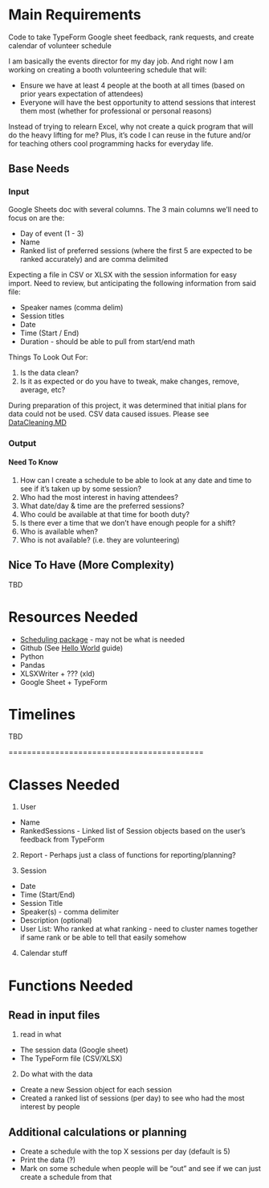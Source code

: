 # Main Requirements
Code to take TypeForm Google sheet feedback, rank requests, and create calendar of volunteer schedule

I am basically the events director for my day job. And right now I am working on creating a booth volunteering schedule that will:

- Ensure we have at least 4 people at the booth at all times (based on prior years expectation of attendees)
- Everyone will have the best opportunity to attend sessions that interest them most (whether for professional or personal reasons)

Instead of trying to relearn Excel, why not create a quick program that will do the heavy lifting for me? Plus, it’s code I can reuse in the future and/or for teaching others cool programming hacks for everyday life.


## Base Needs

### Input

Google Sheets doc with several columns. The 3 main columns we’ll need to focus on are the:

- Day of event (1 - 3)
- Name
- Ranked list of preferred sessions (where the first 5 are expected to be ranked accurately) and are comma delimited

Expecting a file in CSV or XLSX with the session information for easy import. Need to review, but anticipating the following information from said file:

- Speaker names (comma delim)
- Session titles
- Date
- Time (Start / End)
- Duration - should be able to pull from start/end math

Things To Look Out For:
1. Is the data clean?
2. Is it as expected or do you have to tweak, make changes, remove, average, etc?

During preparation of this project, it was determined that initial plans for data could not be used. CSV data caused issues. Please see [DataCleaning.MD](DataCleaning.MD)

### Output

#### Need To Know
1. How can I create a schedule to be able to look at any date and time to see if it’s taken up by some session?
2. Who had the most interest in having attendees?
3. What date/day & time are the preferred sessions?
4. Who could be available at that time for booth duty?
5. Is there ever a time that we don’t have enough people for a shift?
6. Who is available when?
7. Who is not available? (i.e. they are volunteering)

## Nice To Have (More Complexity)

TBD

# Resources Needed

- [Scheduling package](https://www.freecodecamp.org/news/introducing-timeboard-a-python-business-calendar-package-a2335898c697/) - may not be what is needed
- Github (See [Hello World](https://guides.github.com/activities/hello-world/) guide)
- Python
- Pandas
- XLSXWriter + ??? (xld)
- Google Sheet + TypeForm

# Timelines

TBD

==========================================

# Classes Needed

1. User
- Name
- RankedSessions - Linked list of Session objects based on the user’s feedback from TypeForm

2. Report - Perhaps just a class of functions for reporting/planning?

3. Session
- Date
- Time (Start/End)
- Session Title
- Speaker(s) - comma delimiter
- Description (optional)
- User List:  Who ranked at what ranking - need to cluster names together if same rank or be able to tell that easily somehow

4. Calendar stuff

# Functions Needed

## Read in input files

1. read in what
- The session data (Google sheet)
- The TypeForm file (CSV/XLSX)
 
2. Do what with the data
- Create a new Session object for each session
- Created a ranked list of sessions (per day) to see who had the most interest by people

## Additional calculations or planning

- Create a schedule with the top X sessions per day (default is 5)
- Print the data (?)
- Mark on some schedule when people will be “out” and see if we can just create a schedule from that
